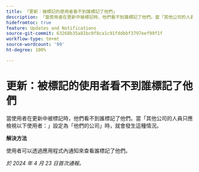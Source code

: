 ```yaml
---
title: 「更新：被標記的使用者看不到誰標記了他們」
description: 「當使用者在更新中被標記時，他們看不到誰標記了他們。當「其他公司的人員只應檢視以下使用者：」設定為「他們的公司」時，就會發生這種情況。」
hidefromtoc: true
feature: Updates and Notifications
source-git-commit: 63268b35a81bc0f8ca1c91fddbbf3797eef99f1f
workflow-type: tm+mt
source-wordcount: '99'
ht-degree: 100%

---
```



# 更新：被標記的使用者看不到誰標記了他們

<!--

>[!NOTE]
>
>This issue was fixed on May 23, 2024.

-->

當使用者在更新中被標記時，他們看不到誰標記了他們。當「其他公司的人員只應檢視以下使用者：」設定為「他們的公司」時，就會發生這種情況。

**解決方法**

使用者可以透過應用程式內通知來查看誰標記了他們。

_於 2024 年 4 月 23 日首次通報。_

